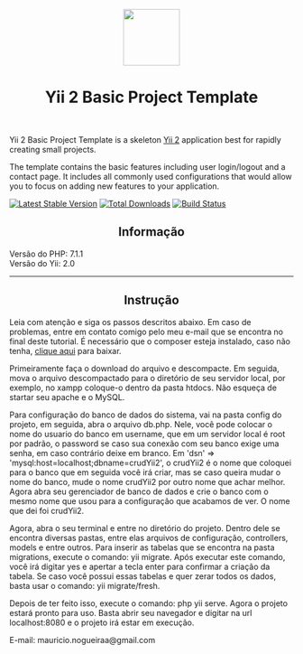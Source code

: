<p align="center">
    <a href="https://github.com/yiisoft" target="_blank">
        <img src="https://avatars0.githubusercontent.com/u/993323" height="100px">
    </a>
    <h1 align="center">Yii 2 Basic Project Template</h1>
    <br>
</p>

Yii 2 Basic Project Template is a skeleton [Yii 2](http://www.yiiframework.com/) application best for
rapidly creating small projects.

The template contains the basic features including user login/logout and a contact page.
It includes all commonly used configurations that would allow you to focus on adding new
features to your application.

[![Latest Stable Version](https://poser.pugx.org/yiisoft/yii2-app-basic/v/stable.png)](https://packagist.org/packages/yiisoft/yii2-app-basic)
[![Total Downloads](https://poser.pugx.org/yiisoft/yii2-app-basic/downloads.png)](https://packagist.org/packages/yiisoft/yii2-app-basic)
[![Build Status](https://travis-ci.org/yiisoft/yii2-app-basic.svg?branch=master)](https://travis-ci.org/yiisoft/yii2-app-basic)

<h2 align="center">Informação</h2>
<p>
  Versão do PHP: 7.1.1<br>
  Versão do Yii: 2.0<br>
</p>
<hr>
<h2 align="center">Instrução</h2>
<p>
  Leia com atenção e siga os passos descritos abaixo. Em caso de problemas, entre em contato comigo pelo meu e-mail que se encontra no final deste tutorial. É necessário que o composer esteja instalado, caso não tenha, <a target="_blank" href="https://getcomposer.org/download/">clique aqui</a> para baixar.
</p>
<p>
  Primeiramente faça o download do arquivo e descompacte. Em seguida, mova o arquivo descompactado para o diretório de seu servidor local, por exemplo, no xampp coloque-o dentro da pasta htdocs. Não esqueça de startar seu apache e o MySQL.
</p>
<p>
  Para configuração do banco de dados do sistema, vai na pasta config do projeto, em seguida, abra o arquivo db.php. Nele, você pode colocar o nome do usuario do banco em username, que em um servidor local é root por padrão, o password se caso sua conexão com seu banco exige uma senha, em caso contrário deixe em branco. Em 'dsn' => 'mysql:host=localhost;dbname=crudYii2', o crudYii2 é o nome que coloquei para o banco que em seguida você irá criar, mas se caso queira mudar o nome do banco, mude o nome crudYii2 por outro nome que achar melhor. Agora abra seu gerenciador de banco de dados e crie o banco com o mesmo nome que usou para a configuração que acabamos de ver. O nome que dei foi crudYii2.
</p>
<p>
  Agora, abra o seu terminal e entre no diretório do projeto. Dentro dele se encontra diversas pastas, entre elas arquivos de configuração, controllers, models e entre outros. Para inserir as tabelas que se encontra na pasta migrations, execute o comando: yii migrate. Após executar este comando, você irá digitar yes e apertar a tecla enter para confirmar a criação da tabela. Se caso você possui essas tabelas e quer zerar todos os dados, basta usar o comando: yii migrate/fresh.
</p>
<p>
  Depois de ter feito isso, execute o comando: php yii serve. Agora o projeto estará pronto para uso. Basta abrir seu navegador e digitar na url localhost:8080 e o projeto irá estar em execução. 
</p>
<p>E-mail: mauricio.nogueiraa@gmail.com</p>